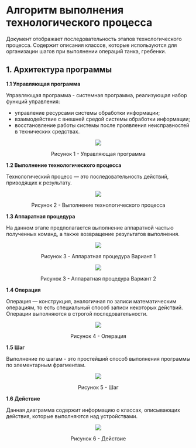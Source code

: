 # Алгоритм выполнения технологического процесса

Документ отображает последовательность этапов технологического процесса. Содержит описания классов, которые используются для организации шагов при выполнении операций танка, гребенки. 

## 1. Архитектура программы
  
**1.1 Управляющая программа**

Управляющая программа - системная программа, реализующая набор функций управления:
 - управление ресурсами системы обработки информации; 
 - взаимодействие с внешней средой системы обработки информации; 
 - восстановление работы системы после проявления неисправностей в технических средствах.

<p align="center"><img src="block_diagram_images/control_program.svg" /></p>

<p align="center">Рисунок 1 - Управляющая программа</p>

**1.2 Выполнение технологического процесса**

Технологический процесс — это последовательность действий, приводящих к результату.

<p align="center"><img src="block_diagram_images/execution_technological_process.svg" /></p>

<p align="center">Рисунок 2 - Выполнение технологического процесса</p>

**1.3 Аппаратная процедура**

На данном этапе предполагается выполнение аппаратной частью полученных команд, а также возвращение результатов выполнения.

<p align="center"><img src="block_diagram_images/hardware_procedure.svg" /></p>

<p align="center">Рисунок 3 - Аппаратная процедура Вариант 1</p>

<p align="center"><img src="block_diagram_images/hardware_procedure_version2.svg" /></p>

<p align="center">Рисунок 3 - Аппаратная процедура Вариант 2</p>

**1.4 Операция**

Операция — конструкция, аналогичная по записи математическим операциям, то есть специальный способ записи некоторых действий. Операции выполняются в строгой последовательности. 

<p align="center"><img src="block_diagram_images/operation.svg" /></p>

<p align="center">Рисунок 4 - Операция</p>

**1.5 Шаг**

Выполнение по шагам - это простейший способ выполнения программы по элементарным фрагментам.

<p align="center"><img src="block_diagram_images/step.svg" /></p>

<p align="center">Рисунок 5 - Шаг</p>

**1.6 Действие**

Данная диаграмма содержит информацию о классах, описывающих действия, которые выполняются над устройствами.

<p align="center"><img src="block_diagram_images/action.svg" /></p>

<p align="center">Рисунок 6 - Действие</p>